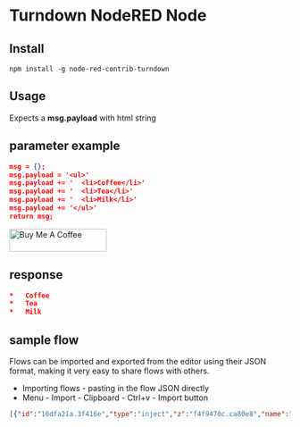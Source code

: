 Turndown NodeRED Node
=====================

Install
-------

`npm install -g node-red-contrib-turndown`

Usage
-----

Expects a <b>msg.payload</b> with html string

## parameter example

```json
msg = {};
msg.payload = '<ul>'
msg.payload += '  <li>Coffee</li>'
msg.payload += '  <li>Tea</li>'
msg.payload += '  <li>Milk</li>'
msg.payload += '</ul>'
return msg;
```
<a href="https://www.buymeacoffee.com/gagagiga" target="_blank"><img src="https://cdn.buymeacoffee.com/buttons/default-orange.png" alt="Buy Me A Coffee" height="41" width="174"></a>

## response
```json
*   Coffee
*   Tea
*   Milk
```

## sample flow

Flows can be imported and exported from the editor using their JSON format, making it very easy to share flows with others.

- Importing flows - pasting in the flow JSON directly
- Menu - Import - Clipboard - Ctrl+v - Import button 

```json
[{"id":"16dfa21a.3f416e","type":"inject","z":"f4f9470c.ca80e8","name":"","props":[{"p":"payload"},{"p":"topic","vt":"str"}],"repeat":"","crontab":"","once":false,"onceDelay":0.1,"topic":"","payload":"","payloadType":"date","x":100,"y":80,"wires":[["f2bfa294.631ff"]]},{"id":"18978777.2678e9","type":"turndown","z":"f4f9470c.ca80e8","name":"Parse HTML to markdown","x":510,"y":80,"wires":[["1ca02f43.6ec151"]]},{"id":"1ca02f43.6ec151","type":"debug","z":"f4f9470c.ca80e8","name":"","active":true,"tosidebar":true,"console":false,"tostatus":false,"complete":"false","statusVal":"","statusType":"auto","x":750,"y":80,"wires":[]},{"id":"f2bfa294.631ff","type":"function","z":"f4f9470c.ca80e8","name":"","func":"msg = {};\nmsg.payload = '<ul>'\nmsg.payload += '  <li>Coffee</li>'\nmsg.payload += '  <li>Tea</li>'\nmsg.payload += '  <li>Milk</li>'\nmsg.payload += '</ul>'\nreturn msg;","outputs":1,"noerr":0,"initialize":"","finalize":"","x":280,"y":80,"wires":[["18978777.2678e9"]]}]

```
